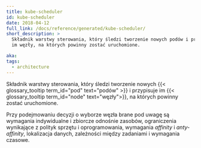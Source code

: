 ```yaml
---
title: kube-scheduler
id: kube-scheduler
date: 2018-04-12
full_link: /docs/reference/generated/kube-scheduler/
short_description: >
  Składnik warstwy sterowania, który śledzi tworzenie nowych podów i przypisuje
  im węzły, na których powinny zostać uruchomione.

aka:
tags:
  - architecture
---
```


Składnik warstwy sterowania, który śledzi tworzenie nowych
{{< glossary_tooltip term_id="pod" text="podów" >}} i przypisuje im
{{< glossary_tooltip term_id="node" text="węzły">}}, na których powinny zostać
uruchomione.

<!--more-->

Przy podejmowaniu decyzji o wyborze węzła brane pod uwagę są wymagania
indywidualne i zbiorcze odnośnie zasobów, ograniczenia wynikające z polityk
sprzętu i oprogramowania, wymagania _affinity_ i _anty-affinity_, lokalizacja
danych, zależności między zadaniami i wymagania czasowe.
